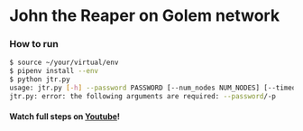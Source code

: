# John the Reaper on Golem network
### How to run
```sh
$ source ~/your/virtual/env
$ pipenv install --env
$ python jtr.py
usage: jtr.py [-h] --password PASSWORD [--num_nodes NUM_NODES] [--timeout TIMEOUT]
jtr.py: error: the following arguments are required: --password/-p
```
#### Watch full steps on [Youtube](https://youtu.be/d6UIb0i9ePI)!

